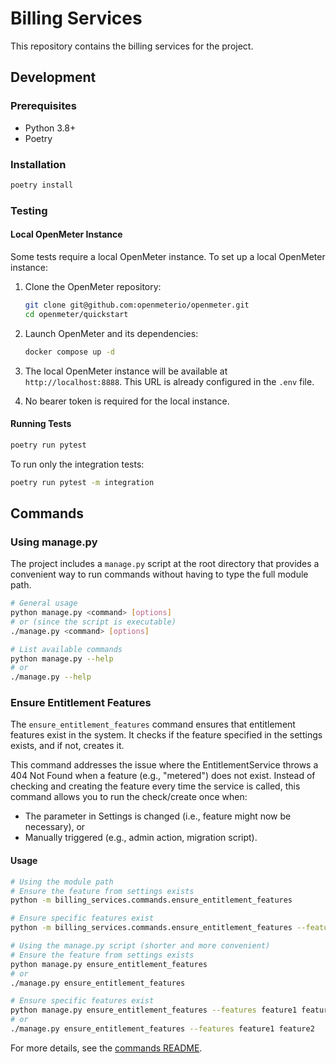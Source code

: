 # Billing Services

This repository contains the billing services for the project.

## Development

### Prerequisites

- Python 3.8+
- Poetry

### Installation

```bash
poetry install
```

### Testing

#### Local OpenMeter Instance

Some tests require a local OpenMeter instance. To set up a local OpenMeter instance:

1. Clone the OpenMeter repository:
   ```bash
   git clone git@github.com:openmeterio/openmeter.git
   cd openmeter/quickstart
   ```

2. Launch OpenMeter and its dependencies:
   ```bash
   docker compose up -d
   ```

3. The local OpenMeter instance will be available at `http://localhost:8888`. This URL is already configured in the `.env` file.

4. No bearer token is required for the local instance.

#### Running Tests

```bash
poetry run pytest
```

To run only the integration tests:

```bash
poetry run pytest -m integration
```

## Commands

### Using manage.py

The project includes a `manage.py` script at the root directory that provides a convenient way to run commands without having to type the full module path.

```bash
# General usage
python manage.py <command> [options]
# or (since the script is executable)
./manage.py <command> [options]

# List available commands
python manage.py --help
# or
./manage.py --help
```

### Ensure Entitlement Features

The `ensure_entitlement_features` command ensures that entitlement features exist in the system. It checks if the feature specified in the settings exists, and if not, creates it.

This command addresses the issue where the EntitlementService throws a 404 Not Found when a feature (e.g., "metered") does not exist. Instead of checking and creating the feature every time the service is called, this command allows you to run the check/create once when:
- The parameter in Settings is changed (i.e., feature might now be necessary), or
- Manually triggered (e.g., admin action, migration script).

#### Usage

```bash
# Using the module path
# Ensure the feature from settings exists
python -m billing_services.commands.ensure_entitlement_features

# Ensure specific features exist
python -m billing_services.commands.ensure_entitlement_features --features feature1 feature2

# Using the manage.py script (shorter and more convenient)
# Ensure the feature from settings exists
python manage.py ensure_entitlement_features
# or
./manage.py ensure_entitlement_features

# Ensure specific features exist
python manage.py ensure_entitlement_features --features feature1 feature2
# or
./manage.py ensure_entitlement_features --features feature1 feature2
```

For more details, see the [commands README](src/billing_services/commands/README.md).
